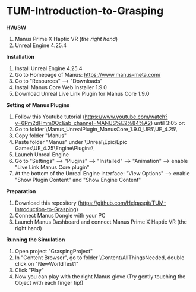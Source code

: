 # TUM-Introduction-to-Grasping

**HW/SW**
1. Manus Prime X Haptic VR (*the right hand*)
2. Unreal Engine 4.25.4

**Installation**
1. Install Unreal Engine 4.25.4
2. Go to Homepage of Manus: https://www.manus-meta.com/
3. Go to "Resources" --> "Downloads"
4. Install Manus Core Web Installer 1.9.0
5. Download Unreal Live Link Plugin for Manus Core 1.9.0

**Setting of Manus Plugins**
1. Follow this Youtube tutorial (https://www.youtube.com/watch?v=6Pm2dHmm0Qc&ab_channel=MANUS%E2%84%A2) until 3:05
or: 
1. Go to folder \Manus_UnrealPlugin_ManusCore_1.9.0_UE5\UE_4.25\
2. Copy folder "Manus"
3. Paste folder "Manus" under \Unreal\Epic\Epic Games\UE_4.25\Engine\Plugins\
4. Launch Unreal Engine
5. Go to "Settings" --> "Plugins" --> "Installed" --> "Animation" --> enable "Live Link Manus Core plugin"
6. At the bottom of the Unreal Engine interface: "View Options" --> enable "Show Plugin Content" and "Show Engine Content"

**Preparation**
1. Download this repository (https://github.com/Helgasgit/TUM-Introduction-to-Grasping)
2. Connect Manus Dongle with your PC
3. Launch Manus Dashboard and connect Manus Prime X Haptic VR (the right hand)

**Running the Simulation**
1. Open project "GraspingProject"
2. In "Content Browser", go to folder \Content\AllThingsNeeded\, double click on "NewWorldTest1"
3. Click "Play"
4. Now you can play with the right Manus glove (Try gently touching the Object with each finger tip!)




